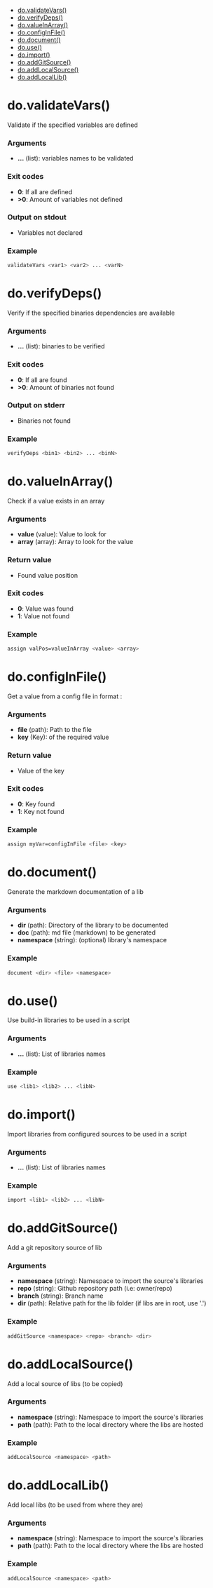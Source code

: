 * [do.validateVars()](#dovalidatevars)
* [do.verifyDeps()](#doverifydeps)
* [do.valueInArray()](#dovalueinarray)
* [do.configInFile()](#doconfiginfile)
* [do.document()](#dodocument)
* [do.use()](#douse)
* [do.import()](#doimport)
* [do.addGitSource()](#doaddgitsource)
* [do.addLocalSource()](#doaddlocalsource)
* [do.addLocalLib()](#doaddlocallib)



# do.validateVars()

Validate if the specified variables are defined

### Arguments

* **...** (list): variables names to be validated

### Exit codes

* **0**: If all are defined
* **>0**: Amount of variables not defined

### Output on stdout

* Variables not declared

### Example

```bash
validateVars <var1> <var2> ... <varN>
```

# do.verifyDeps()

Verify if the specified binaries dependencies are available

### Arguments

* **...** (list): binaries to be verified

### Exit codes

* **0**: If all are found
* **>0**: Amount of binaries not found

### Output on stderr

* Binaries not found

### Example

```bash
verifyDeps <bin1> <bin2> ... <binN>
```

# do.valueInArray()

Check if a value exists in an array

### Arguments

* **value** (value): Value to look for
* **array** (array): Array to look for the value

### Return value

* Found value position

### Exit codes

* **0**: Value was found
* **1**: Value not found

### Example

```bash
assign valPos=valueInArray <value> <array>
```

# do.configInFile()

Get a value from a config file in format <key>:<value>

### Arguments

* **file** (path): Path to the file
* **key** (Key): of the required value

### Return value

* Value of the key

### Exit codes

* **0**: Key found
* **1**: Key not found

### Example

```bash
assign myVar=configInFile <file> <key>
```

# do.document()

Generate the markdown documentation of a lib

### Arguments

* **dir** (path): Directory of the library to be documented
* **doc** (path): md file (markdown) to be generated
* **namespace** (string): (optional) library's namespace

### Example

```bash
document <dir> <file> <namespace>
```










# do.use()

Use build-in libraries to be used in a script

### Arguments

* **...** (list): List of libraries names

### Example

```bash
use <lib1> <lib2> ... <libN>
```

# do.import()

Import libraries from configured sources to be used in a script

### Arguments

* **...** (list): List of libraries names

### Example

```bash
import <lib1> <lib2> ... <libN>
```

# do.addGitSource()

Add a git repository source of lib

### Arguments

* **namespace** (string): Namespace to import the source's libraries
* **repo** (string): Github repository path (i.e: owner/repo)
* **branch** (string): Branch name
* **dir** (path): Relative path for the lib folder (if libs are in root, use '.')

### Example

```bash
addGitSource <namespace> <repo> <branch> <dir>
```

# do.addLocalSource()

Add a local source of libs (to be copied)

### Arguments

* **namespace** (string): Namespace to import the source's libraries
* **path** (path): Path to the local directory where the libs are hosted

### Example

```bash
addLocalSource <namespace> <path>
```

# do.addLocalLib()

Add local libs (to be used from where they are)

### Arguments

* **namespace** (string): Namespace to import the source's libraries
* **path** (path): Path to the local directory where the libs are hosted

### Example

```bash
addLocalSource <namespace> <path>
```

